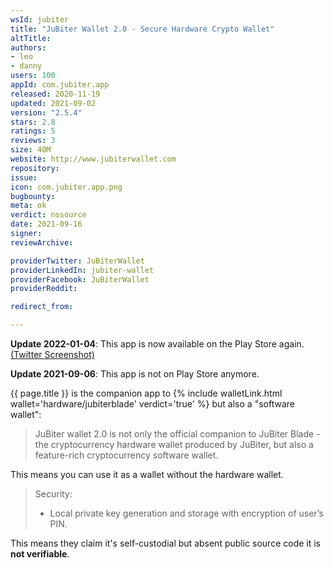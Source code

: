 ```yaml
---
wsId: jubiter
title: "JuBiter Wallet 2.0 - Secure Hardware Crypto Wallet"
altTitle: 
authors:
- leo
- danny
users: 100
appId: com.jubiter.app
released: 2020-11-19
updated: 2021-09-02
version: "2.5.4"
stars: 2.8
ratings: 5
reviews: 3
size: 40M
website: http://www.jubiterwallet.com
repository: 
issue: 
icon: com.jubiter.app.png
bugbounty: 
meta: ok
verdict: nosource
date: 2021-09-16
signer: 
reviewArchive:

providerTwitter: JuBiterWallet
providerLinkedIn: jubiter-wallet
providerFacebook: JuBiterWallet
providerReddit: 

redirect_from:

---
```



**Update 2022-01-04**: This app is now available on the Play Store again. [(Twitter Screenshot)](https://twitter.com/BitcoinWalletz/status/1478325587693359105)

**Update 2021-09-06**: This app is not on Play Store anymore.

{{ page.title }} is the companion app to
{% include walletLink.html wallet='hardware/jubiterblade' verdict='true' %} but
also a "software wallet":

> JuBiter wallet 2.0 is not only the official companion to JuBiter Blade - the
  cryptocurrency hardware wallet produced by JuBiter, but also a feature-rich
  cryptocurrency software wallet.

This means you can use it as a wallet without the hardware wallet.

> Security:
> 
> - Local private key generation and storage with encryption of user’s PIN.

This means they claim it's self-custodial but absent public source code it is
**not verifiable**.
